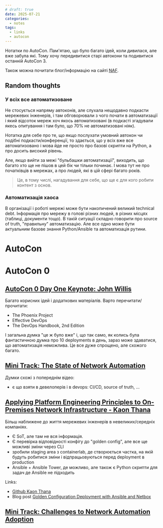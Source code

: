 ```yaml
---
# draft: true 
date: 2025-07-21
categories:
  - notes
tags:
  - links
  - autocon
---
```


Нотатки по AutoCon. Пам'ятаю, що було багато ідей, коли дивилася, але вже забула які.
Тому хочу передивитися старі автокони та подивитися останній AutoCon 3.

<!-- more -->


Також можна почитати блог/інформацію на сайті [NAF](https://networkautomation.forum/).

## Random thoughts

### У всіх все автоматизоване

Не стосується напряму автоконів, але слухала нещодавно подкасти мережевих
інженерів, і там обговорювали з чого почати в автоматизації і який відсоток
мереж хоч якось автоматизовані (в подкасті згадували якесь опитування і там
було, що 70% не автоматизовані ніяк). 

Нотатка для себе про те, що якщо послухати умовний автокон чи подібні
подкасти/конференції, то здається, що у всіх вже все автоматизовано і мова йде
не просто про базові скрипти на Python, а про досить високий рівень.

Але, якщо вийти за межі "бульбашки автоматизації", виходить, що багато хто ще
не пішов в цей бік чи тільки починає. І мова тут не про початківців в мережах,
а про людей, які в цій сфері багато років.

> Це, в тому числі, нагадування для себе, що ще є для кого робити контент з основ.

### Автоматизація хаоса

В організації і роботі мережі може бути накопичений великий technical debt.
Інформація про мережу в голові різних людей, в різних місцях (таблиці,
документи тощо).  В такій ситуації складно говорити про source of truth,
"правильну" автоматизацію.  Але все одно може бути актуальним базове знання
Python/Ansible та автоматизація рутини.

# AutoCon

# AutoCon 0

## [AutoCon 0 Day One Keynote: John Willis](https://www.youtube.com/watch?v=S2atmZlASAs&list=PLP6VWb4PEbEo4i47JpOykMCM-qt2SpO9r&index=4)

Багато корисних ідей і додаткових матеріалів.
Варто перечитати/прочитати:

* The Phoenix Project
* Effective DevOps
* The DevOps Handbook, 2nd Edition

І загальна думка "це ж було вже" і, що так само, як колись була фантастичною думка
про 10 deployments в день, зараз може здаватися, що автоматизація неможлива.
Це все дуже спрощено, але схожого багато.

## [Mini Track: The State of Network Automation](https://youtu.be/o41VuaI3_R4?si=cEI0uCWSZy4TlhvX)

Думки схожі з попереднім відео:

* є що взяти в девелоперів і в devops: CI/CD, source of truth, ... 

## [Applying Platform Engineering Principles to On-Premises Network Infrastructure - Kaon Thana](https://youtu.be/nlDrSzzzybE?si=I-ShuOvYbnDktoa3)

Більш наближене до життя мережевих інженерів в невеликих/середніх компаніях.

* Є SoT, але там не вся інформація.
* Є перевірка відповідності конфігу до "golden config", але все ще можливі
  зміни через CLI
* зробили staging area з containerlab, де створюється частка, на якій будуть
  робитися зміни і відпрацьовуються перед deployment в production
* Ansible + Ansible Tower, де можливо, але також є Python скрипти для задач де
  Ansible не підходить

Links:

* [Github Kaon Thana](https://github.com/kaon1/golden-config-engine/tree/main)
* Blog post [Golden Configuration Deployment with Ansible and Netbox](https://kaonbytes.com/p/golden-configuration-deployment-with-ansible-and-netbox/)

## [Mini Track: Challenges to Network Automation Adoption](https://youtu.be/epGa0tMDfrQ?si=t546v7_HnuJFbJAa)



